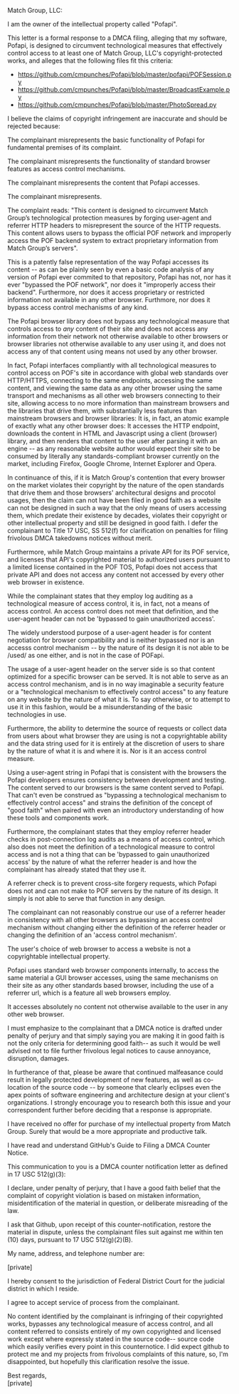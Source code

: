 Match Group, LLC:

I am the owner of the intellectual property called "Pofapi".

This letter is a formal response to a DMCA filing, alleging that my
software, Pofapi, is designed to circumvent technological measures that
effectively control access to at least one of Match Group, LLC's
copyright-protected works, and alleges that the following files
fit this criteria:

- https://github.com/cmpunches/Pofapi/blob/master/pofapi/POFSession.py  
- https://github.com/cmpunches/Pofapi/blob/master/BroadcastExample.py  
- https://github.com/cmpunches/Pofapi/blob/master/PhotoSpread.py

I believe the claims of copyright infringement are inaccurate and should
be rejected because:

The complainant misrepresents the basic functionality of Pofapi for fundamental premises of its complaint.

The complainant misrepresents the functionality of standard browser features as access
control mechanisms.

The complainant misrepresents the content that Pofapi accesses.

The complainant misrepresents.

The complaint reads: "This content is designed to circumvent Match
Group’s technological protection measures by forging user-agent and
referrer HTTP headers to misrepresent the source of the HTTP requests.
This content allows users to bypass the official POF network and
improperly access the POF backend system to extract proprietary
information from Match Group’s servers".

This is a patently false representation of the way Pofapi accesses its
content -- as can be plainly seen by even a basic code analysis of any
version of Pofapi ever commited to that repository, Pofapi has not, nor
has it ever "bypassed the POF network", nor does it "improperly access
their backend". Furthermore, nor does it access proprietary or
restricted information not available in any other browser. Furthmore,
nor does it bypass access control mechanisms of any kind.

The Pofapi browser library does not bypass any technological measure
that controls access to *any* content of their site and does not access
any information from their network not otherwise available to other
browsers or browser libraries not otherwise available to any user using
it, and does not access any of that content using means not used by any
other browser.

In fact, Pofapi interfaces compliantly with all technological measures
to control access on POF's site in accordance with global web standards
over HTTP/HTTPS, connecting to the same endpoints, accessing the same
content, and viewing the same data as any other browser using the same
transport and mechanisms as all other web browsers connecting to their
site, allowing access to no more information than mainstream browsers
and the libraries that drive them, with substantially less features than
mainstream browsers and browser libraries: It is, in fact, an atomic
example of exactly what any other browser does: It accesses the HTTP
endpoint, downloads the content in HTML and Javascript using a client
(browser) library, and then renders that content to the user after
parsing it with an engine -- as any reasonable website author would
expect their site to be consumed by literally any standards-compliant
browser currently on the market, including Firefox, Google Chrome,
Internet Explorer and Opera.

In continuance of this, if it is Match Group's contention that every
browser on the market violates their copyright by the nature of the
open standards that drive them and those browsers' architectural designs
and procotol usages, then the claim can not have been filed in good
faith as a website can not be designed in such a way that the only means
of users accessing them, which predate their existence by decades,
violates their copyright or other intellectual property and still be
designed in good faith. I defer the complainant to Title 17 USC, SS
512(f) for clarification on penalties for filing frivolous DMCA
takedowns notices without merit.

Furthermore, while Match Group maintains a private API for its POF
service, and licenses that API's copyrighted material to authorized
users pursuant to a limited license contained in the POF TOS, Pofapi
does not access that private API and does not access any content not
accessed by every other web browser in existence.

While the complainant states that they employ log auditing as a
technological measure of access control, it is, in fact, not a means
of access control. An access control does not meet that definition, and
the user-agent header can not be 'bypassed to gain unauthorized access'.

The widely understood purpose of a user-agent header is for content
negotiation for browser compatibility and is neither bypassed nor is an
accesss control mechanism -- by the nature of its design it is not able
to be /used/ as one either, and is not in the case of POFapi.

The usage of a user-agent header on the server side is so that content
optimized for a specific browser can be served. It is not able to serve
as an access control mechanism, and is in no way imaginable a security
feature or a "technological mechanism to effectively control
access" to any feature on any website by the nature of what it is. To
say otherwise, or to attempt to use it in this fashion, would be a
misunderstanding of the basic technologies in use.

Furthermore, the ability to determine the source of requests or collect
data from users about what browser they are using is not a
copyrightable ability and the data string used for it is entirely at
the discretion of users to share by the nature of what it is and where
it is. Nor is it an access control measure.

Using a user-agent string in Pofapi that is consistent with the browsers
the Pofapi developers ensures consistency between development and
testing. The content served to our browsers is the same content served
to Pofapi. That can't even be construed as "bypassing a technological
mechanism to effectively control access" and strains the definition of
the concept of "good faith" when paired with even an introductory
understanding of how these tools and components work.

Furthermore, the complainant states that they employ referrer header
checks in post-connection log audits as a means of access control, which
also does not meet the definition of a technological measure to control
access and is not a thing that can be 'bypassed to gain unauthorized
access' by the nature of what the referrer header is and how the
complainant has already stated that they use it.

A referrer check is to prevent cross-site forgery requests, which Pofapi
does not and can not make to POF servers by the nature of its design. It
simply is not able to serve that function in any design.

The complainant can not reasonably construe our use of a
referrer header in consistency with all other browsers as bypassing an
access control mechanism without changing either the definition of the
referrer header or changing the definition of an 'access control
mechanism'.

The user's choice of web browser to access a website is not a
copyrightable intellectual property.

Pofapi uses standard web browser components internally, to access
the same material a GUI browser accesses, using the same
mechanisms on their site as any other standards based browser, including
the use of a referrer url, which is a feature all web browsers employ.

It accesses absolutely no content not otherwise available to the user in
any other web browser.

I must emphasize to the complainant that a DMCA notice is drafted under
penalty of perjury and that simply saying you are making it in good
faith is not the only criteria for determining good faith-- as such it
would be well advised not to file further frivolous legal notices to
cause annoyance, disruption, damages.

In furtherance of that, please be aware that continued malfeasance
could result in legally protected development of new
features, as well as co-location of the source code -- by someone that
clearly eclipses even the apex points of software engineering and
architecture design at your client's organizations. I strongly
encourage you to research both this issue and your correspondent
further before deciding that a response is appropriate.

I have received no offer for purchase of my intellectual property from Match Group. Surely that would be a more appropriate and productive talk.

I have read and understand GitHub's Guide to Filing a DMCA Counter
Notice.

This communication to you is a DMCA counter notification letter as
defined in 17 USC 512(g)(3):

I declare, under penalty of perjury, that I have a good faith belief
that the complaint of copyright violation is based on mistaken
information, misidentification of the material in question, or
deliberate misreading of the law.

I ask that Github, upon receipt of this counter-notification, restore
the material in dispute, unless the complainant files suit against me
within ten (10) days, pursuant to 17 USC 512(g)(2)(B).

My name, address, and telephone number are:

[private]

I hereby consent to the jurisdiction of Federal District Court for the
judicial district in which I reside.

I agree to accept service of process from the complainant.

No content identified by the complainant is infringing of their
copyrighted works, bypasses any technological measure of access control,
and all content referred to consists entirely of my own copyrighted and
licensed work except where expressly stated in the source code-- source
code which easily verifies every point in this counternotice. I did
expect github to protect me and my projects from frivolous complaints of
this nature, so, I'm disappointed, but hopefully this clarification resolve the
issue.

Best regards,  
[private]

